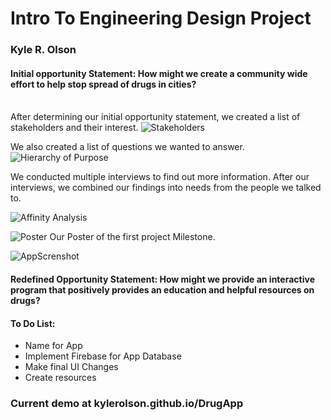 # Intro To Engineering Design Project
### Kyle R. Olson
   
#### Initial opportunity Statement: How might we create a community wide effort to help stop spread of drugs in cities?
\
After determining our initial opportunity statement, we created a list of stakeholders and their interest.
![Stakeholders](https://kylerolson.github.io/DrugApp/assets/README/Stakeholders.png)

We also created a list of questions we wanted to answer. 
![Hierarchy of Purpose](https://kylerolson.github.io/DrugApp/assets/README/Hierarchy%20of%20Purpose.png)

We conducted multiple interviews to find out more information. After our interviews, we combined our findings into needs from the people we talked to.

![Affinity Analysis](https://kylerolson.github.io/DrugApp/assets/README/Affinity%20Analysis.png)

![Poster](https://kylerolson.github.io/DrugApp/assets/README/Poster.png)
Our Poster of the first project Milestone. 

![AppScrenshot](https://kylerolson.github.io/DrugApp/assets/README/AppScrenshot.png)

#### Redefined Opportunity Statement: How might we provide an interactive program that positively provides an education and helpful resources on drugs?

#### To Do List:
* Name for App
* Implement Firebase for App Database
* Make final UI Changes
* Create resources

### Current demo at kylerolson.github.io/DrugApp
